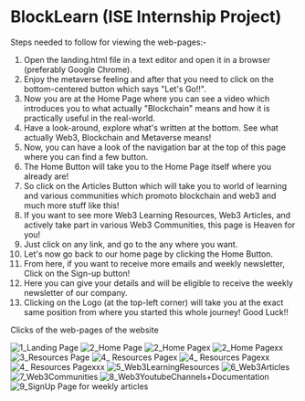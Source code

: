 # BlockLearn (ISE Internship Project)
Steps needed to follow for viewing the web-pages:-
1. Open the landing.html file in a text editor and open it in a browser (preferably Google Chrome).
2. Enjoy the metaverse feeling and after that you need to click on the bottom-centered button which says "Let's Go!!".
3. Now you are at the Home Page where you can see a video which introduces you to what actually "Blockchain" means and how it is practically useful in the real-world.
4. Have a look-around, explore what's written at the bottom. See what actually Web3, Blockchain and Metaverse means!
5. Now, you can have a look of the navigation bar at the top of this page where you can find a few button.
6. The Home Button will take you to the Home Page itself where you already are!
7. So click on the Articles Button which will take you to world of learning and various communities which promoto blockchain and web3 and much more stuff like this!
8. If you want to see more Web3 Learning Resources, Web3 Articles, and actively take part in various Web3 Communities, this page is Heaven for you!
9. Just click on any link, and go to the any where you want.
10. Let's now go back to our home page by clicking the Home Button.
11. From here, if you want to receive more emails and weekly newsletter, Click on the Sign-up button!
12. Here you can give your details and will be eligible to receive the weekly newsletter of our company.
13. Clicking on the Logo (at the top-left corner) will take you at the exact same position from where you started this whole journey! Good Luck!!

Clicks of the web-pages of the website

![1_Landing Page](https://user-images.githubusercontent.com/100849696/196041721-6d329d64-1fcf-427c-98f1-b97de02d50b5.png)
![2_Home Page](https://user-images.githubusercontent.com/100849696/196041727-75758d84-7176-41ea-a32a-2cb49b35dcb0.png)
![2_Home Pagex](https://user-images.githubusercontent.com/100849696/196041729-524e63f3-ff2f-4a00-b4d6-cde34b81cb21.png)
![2_Home Pagexx](https://user-images.githubusercontent.com/100849696/196041732-5d5b014e-6bc4-41b0-b3e9-35714d2853b2.png)
![3_Resources Page](https://user-images.githubusercontent.com/100849696/196041734-9f758e5f-59ec-4261-b4bc-61258f117718.png)
![4_ Resources Pagex](https://user-images.githubusercontent.com/100849696/196041735-d379b872-30b6-4b0a-bfd1-7cf4c0ed4732.png)
![4_ Resources Pagexx](https://user-images.githubusercontent.com/100849696/196041738-375a1357-106a-4b62-aa62-b9d6faab419e.png)
![4_ Resources Pagexxx](https://user-images.githubusercontent.com/100849696/196041739-9511b687-9702-4f8e-b67a-f4217fd7d225.png)
![5_Web3LearningResources](https://user-images.githubusercontent.com/100849696/196041740-74fd86c7-2dc4-4399-9b45-99eb17ef7b08.png)
![6_Web3Articles](https://user-images.githubusercontent.com/100849696/196041742-7f257ad3-0636-40f6-9379-2396302b328f.png)
![7_Web3Communities](https://user-images.githubusercontent.com/100849696/196041743-94712366-8a11-43a4-9f1e-e3b65af3ff98.png)
![8_Web3YoutubeChannels+Documentation](https://user-images.githubusercontent.com/100849696/196041745-53fdc186-2819-4adc-bf21-079745dd4762.png)
![9_SignUp Page for weekly articles](https://user-images.githubusercontent.com/100849696/196041746-80087c15-d917-4731-a1b0-ddb70c3c536d.png)
